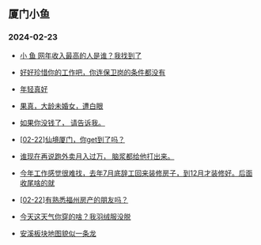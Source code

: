 ## 厦门小鱼 
### 2024-02-23

+ [小 鱼 网年收入最高的人是谁？我找到了](http://bbs.xmfish.com/read-htm-tid-18149717.html)

+ [好好珍惜你的工作吧，你连保卫岗的条件都没有](http://bbs.xmfish.com/read-htm-tid-18149736.html)

+ [年轻真好](http://bbs.xmfish.com/read-htm-tid-18149622.html)

+ [果真，大龄未婚女，遭白眼](http://bbs.xmfish.com/read-htm-tid-18149916.html)

+ [如果你没钱了，
请告诉我。](http://bbs.xmfish.com/read-htm-tid-18149803.html)

+ [[02-22]仙境厦门，你get到了吗？](http://bbs.xmfish.com/read-htm-tid-18149701.html)

+ [谁现在再说跑外卖月入过万，
脑浆都给他打出来。](http://bbs.xmfish.com/read-htm-tid-18149839.html)

+ [今年工作感觉很难找，去年7月底辞工回来装修房子，到12月才装修好。后面收尾啥的就](http://bbs.xmfish.com/read-htm-tid-18149790.html)

+ [[02-22]有熟悉福州房产的朋友吗？](http://bbs.xmfish.com/read-htm-tid-18149851.html)

+ [今天这天气你穿的啥？我羽绒服没脱](http://bbs.xmfish.com/read-htm-tid-18149766.html)

+ [安溪板块地图貌似一条龙](http://bbs.xmfish.com/read-htm-tid-18149866.html)

